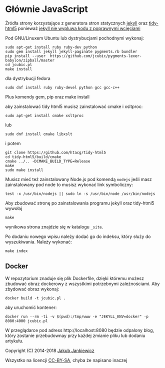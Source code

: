 # Głównie JavaScript

Źródła strony korzystające z generatora stron statycznych [jekyll](http://jekyllrb.com/)
oraz [tidy-html5](https://github.com/htacg/tidy-html5) ponieważ
[jekyll nie wypluwa kodu z poprawnymi wcięciami](https://github.com/jekyll/jekyll/issues/2640)

Pod GNU/Linuxem Ubuntu lub dystrybucjami pochodnymi wykonaj:

```
sudo apt-get install ruby ruby-dev python
sudo gem install jekyll jekyll-paginate pygments.rb bundler
pip install --user  https://github.com/jcubic/pygments-lexer-babylon/zipball/master
cd jcubic.pl
make install
```

dla dystrybucji fedora

```
sudo dnf install ruby ruby-devel python gcc gcc-c++
```

Plus komendy gem, pip oraz make install

aby zainstalować tidy html5 musisz zainstalować cmake i xsltproc:

```
sudo apt-get install cmake xsltproc
```

lub

```
sudo dnf install cmake libxslt
```

i potem

```
git clone https://github.com/htacg/tidy-html5
cd tidy-html5/build/cmake
cmake ../.. -DCMAKE_BUILD_TYPE=Release
make
sudo make install
```

Musisz mieć też zainstalowany Node.js pod komendą `nodejs` jeśli masz zainstalowany pod node to musisz wykonać
link symboliczny:

```
test -x /usr/bin/nodejs || sudo ln -s /usr/bin/node /usr/bin/nodejs
```


Aby zbudować stronę po zainstalowania programu jekyll oraz tidy-html5 wywołaj

```
make
```



wynikowa strona znajdzie się w katalogu `_site`.


Po dodaniu nowego wpisu należy dodać go do indeksu, który służy do wyszukiwania. Należy wykonać:

```
make index
```

## Docker

W repozytorium znaduje się plik Dockerfile, dzięki któremu możesz zbudować obraz dockerowy z wszystkimi
potrzebnymi zależnościami. Aby zbydować obraz wykonaj:

```
docker build -t jcubic.pl .
```

aby uruchomić kontener:

```
docker run --rm -ti -v $(pwd):/tmp/www -e "JEKYLL_ENV=docker" -p 8080:4000 jcubic.pl
```

W przeglądarce pod adress http://localhost:8080 będzie odpalony blog, który zostanie przebudownay
przy każdej zmianie pliku lub dodaniu artykułu.

Copyright (C) 2014-2018 [Jakub Jankiewicz](http://jcubic.pl/jakub-jankiewicz)

Wszystko na licencji [CC-BY-SA](http://creativecommons.org/licenses/by-sa/4.0/), chyba że napisano inaczej
